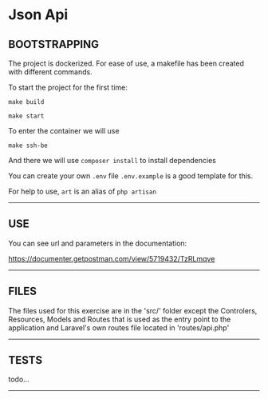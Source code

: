 # Json Api

## BOOTSTRAPPING
The project is dockerized. For ease of use, a makefile has been created with different commands.

To start the project for the first time:

`make build`

`make start`

To enter the container we will use

`make ssh-be`

And there we will use `composer install` to install dependencies

You can create your own `.env` file
`.env.example` is a good template for this.

For help to use, `art` is an alias of `php artisan`
<hr>

## USE
You can see url and parameters in the documentation:

https://documenter.getpostman.com/view/5719432/TzRLmqve
<hr>

## FILES
The files used for this exercise are in the 'src/' folder
except the Controlers, Resources, Models and Routes that is used as the entry point to the application and Laravel's own routes file located in 'routes/api.php'
<hr>

## TESTS
todo...
<hr>
